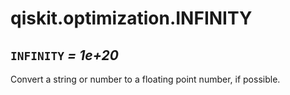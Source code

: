 # qiskit.optimization.INFINITY

## `INFINITY` *= 1e+20*

Convert a string or number to a floating point number, if possible.
